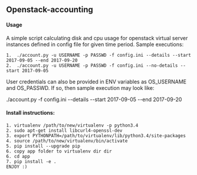 ## Openstack-accounting

#### Usage

A simple script calculating disk and cpu usage for openstack virtual server instances defined in config file for given time period.
Sample executions:

    1.  ./account.py -u USERNAME -p PASSWD -f config.ini --details --start 2017-09-05 --end 2017-09-20
    2.  ./account.py -u USERNAME -p PASSWD -f config.ini --no-details --start 2017-09-05

User credentials can also be provided in ENV variables as OS_USERNAME and OS_PASSWD. If so, then sample execution may look like:

./account.py -f config.ini --details --start 2017-09-05 --end 2017-09-20

#### Install instructions:
    
    1. virtualenv /path/to/new/virtualenv -p python3.4
    2. sudo apt-get install libcurl4-openssl-dev
    3. export PYTHONPATH=/path/to/virtualenv/lib/python3.4/site-packages
    4. source /path/to/new/virtualenv/bin/activate
    5. pip install --upgrade pip
    6. copy app folder to virtualenv dir dir
    6. cd app
    7. pip install -e .
    ENJOY :)

